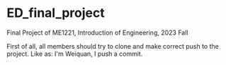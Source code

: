# ED_final_project
Final Project of ME1221, Introduction of Engineering, 2023 Fall

First of all, all members should try to clone and make correct push to the project. Like as: 
I'm Weiquan, I push a commit.
